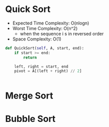 # Quick Sort
- Expected Time Complexity: O(nlogn)
- Worst Time Complexity: O(n^2)
	- when the sequence i s in reversed order
- Space Complexity: O(1)
```python
def QuickSort(self, A, start, end):
	if start >= end:
		return

	left, right = start, end
	pivot = A[(left + right) // 2]
	
```
# Merge Sort
# Bubble Sort